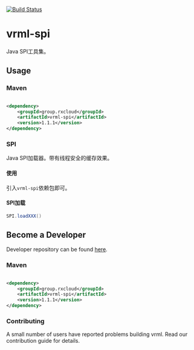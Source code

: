 [![Build Status](https://travis-ci.org/vavr-io/vavr-gson.svg?branch=master)](https://travis-ci.org/vavr-io/vavr-gson)

# vrml-spi

Java SPI工具集。

## Usage

### Maven

```xml

<dependency>
    <groupId>group.rxcloud</groupId>
    <artifactId>vrml-spi</artifactId>
    <version>1.1.1</version>
</dependency>
```

### SPI

Java SPI加载器。带有线程安全的缓存效果。

#### 使用

引入`vrml-spi`依赖包即可。

#### SPI加载

```java
SPI.loadXXX()
```

## Become a Developer

Developer repository can be found [here](https://github.com/kevinten10/vrml/tree/develop/vrml-spi).

### Maven

```xml

<dependency>
    <groupId>group.rxcloud</groupId>
    <artifactId>vrml-spi</artifactId>
    <version>1.1.1</version>
</dependency>
```

### Contributing

A small number of users have reported problems building vrml. Read our contribution guide for details.